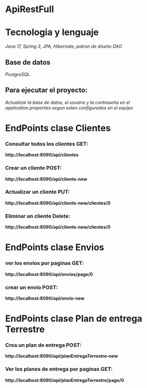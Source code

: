# ApiRestFull
# Tecnologia y lenguaje
*Java 17, Spring 3, JPA, Hibernate, patron de diseño DAO*
## Base de datos
*PostgreSQL*

## Para ejecutar el proyecto:
*Actualizar la base de datos, el usuario y la contraseña en el application.properties segun esten configurados en el equipo*

# EndPoints clase Clientes
### Consultar todos los clientes GET:
**http://localhost:8090/api/clientes**

### Crear un cliente POST:
**http://localhost:8090/api/cliente-new**

### Actualizar un cliente PUT:
**http://localhost:8090/api/cliente-new/clientes/0**

### Eliminar un cliente Delete:
**http://localhost:8090/api/cliente-new/clientes/0**


# EndPoints clase Envios
### ver los envios por paginas GET:
**http://localhost:8090/api/envios/page/0**

### crear un envio POST:
**http://localhost:8090/api/envio-new**


# EndPoints clase Plan de entrega Terrestre
### Crea un plan de entrega POST:
**http://localhost:8090/api/planEntregaTerrestre-new**

### Ver los planes de entrega por paginas GET:
**http://localhost:8090/api/planEntregaTerrestre/page/0**
